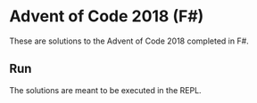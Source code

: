 # Advent of Code 2018 (F#)

These are solutions to the Advent of Code 2018 completed in F#. 

## Run

The solutions are meant to be executed in the REPL.
